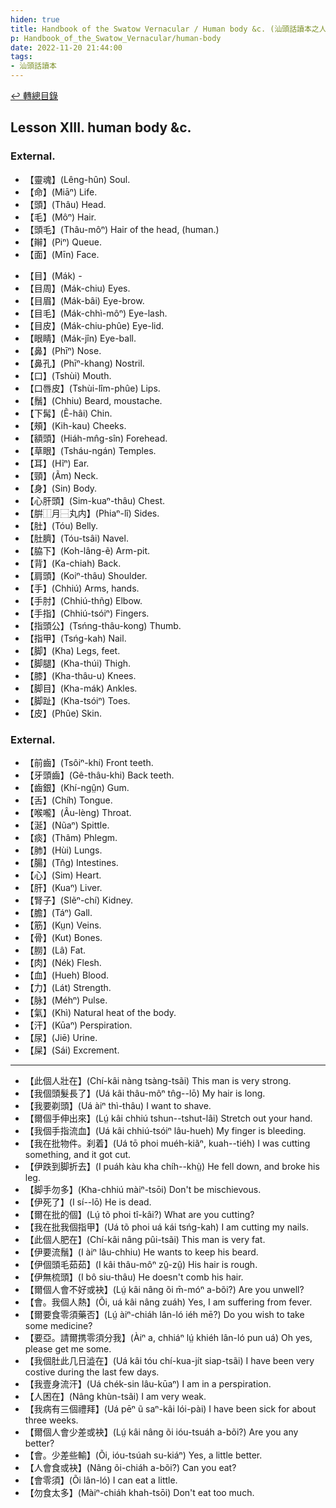 ```yaml
---
hiden: true
title: Handbook of the Swatow Vernacular / Human body &c. (汕頭話讀本之人體)
p: Handbook_of_the_Swatow_Vernacular/human-body
date: 2022-11-20 21:44:00
tags: 
- 汕頭話讀本
---
```


[↩️ 轉總目錄](/Handbook_of_the_Swatow_Vernacular)

## Lesson XIII. human body &c.

### External.

* 【靈魂】(Lêng-hûn) Soul.
* 【命】(Miāⁿ) Life.
* 【頭】(Thâu) Head.
* 【毛】(Môⁿ) Hair.
* 【頭毛】(Thâu-môⁿ) Hair of the head, (human.)
* 【辮】(Piⁿ) Queue.
* 【面】(Mīn) Face.
<!--more-->
* 【目】(Mák) -
* 【目周】(Mák-chiu) Eyes.
* 【目眉】(Mák-bâi) Eye-brow.
* 【目毛】(Mák-chhì-môⁿ) Eye-lash.
* 【目皮】(Mák-chiu-phûe) Eye-lid.
* 【眼睛】(Mák-jîn) Eye-ball.
* 【鼻】(Phīⁿ) Nose.
* 【鼻孔】(Phīⁿ-khang) Nostril.
* 【口】(Tshùi) Mouth.
* 【口唇皮】(Tshùi-lîm-phûe) Lips.
* 【鬚】(Chhiu) Beard, moustache.
* 【下髯】(Ẽ-hâi) Chin.
* 【頰】(Kih-kau) Cheeks.
* 【額頭】(Hiáh-mn̂g-sîn) Forehead.
* 【草眼】(Tsháu-ngán) Temples.
* 【耳】(Hĩⁿ) Ear.
* 【頸】(Ãm) Neck.
* 【身】(Sin) Body.
* 【心肝頭】(Sim-kuaⁿ-thâu) Chest.
* 【腁⿰月⿱丸内】(Phiaⁿ-lî) Sides.
* 【肚】(Tóu) Belly.
* 【肚臍】(Tóu-tsâi) Navel.
* 【脇下】(Koh-lâng-ẽ) Arm-pit.
* 【背】(Ka-chiah) Back.
* 【肩頭】(Koiⁿ-thâu) Shoulder.
* 【手】(Chhiú) Arms, hands.
* 【手肘】(Chhiú-thñg) Elbow.
* 【手指】(Chhiú-tsóiⁿ) Fingers.
* 【指頭公】(Tsńng-thâu-kong) Thumb.
* 【指甲】(Tsńg-kah) Nail.
* 【脚】(Kha) Legs, feet.
* 【脚腿】(Kha-thúi) Thigh.
* 【膝】(Kha-thâu-u) Knees.
* 【脚目】(Kha-mák) Ankles.
* 【脚趾】(Kha-tsóiⁿ) Toes.
* 【皮】(Phûe) Skin.

### External.

* 【前齒】(Tsôiⁿ-khí) Front teeth.
* 【牙頭齒】(Gê-thâu-khi) Back teeth.
* 【齒銀】(Khí-ngṳ̂n) Gum.
* 【舌】(Chíh) Tongue.
* 【喉嚨】(Âu-lèng) Throat.
* 【涎】(Nũaⁿ) Spittle.
* 【痰】(Thâm) Phlegm.
* 【肺】(Hùi) Lungs.
* 【腸】(Tn̂g) Intestines.
* 【心】(Sim) Heart.
* 【肝】(Kuaⁿ) Liver.
* 【腎子】(SIẽⁿ-chí) Kidney.
* 【膽】(Táⁿ) Gall.
* 【筋】(Kṳn) Veins.
* 【骨】(Kut) Bones.
* 【朥】(Lâ) Fat.
* 【肉】(Nék) Flesh.
* 【血】(Hueh) Blood.
* 【力】(Lát) Strength.
* 【脉】(Méhⁿ) Pulse.
* 【氣】(Khì) Natural heat of the body.
* 【汗】(Kūaⁿ) Perspiration.
* 【尿】(Jiē) Urine.
* 【屎】(Sái) Excrement.

------

* 【此個人壯在】(Chí-kâi nàng tsàng-tsãi) This man is very strong.
* 【我個頭髮長了】(Uá kâi thâu-môⁿ tn̂g--lō) My hair is long.
* 【我要剃頭】(Uá àiⁿ thì-thâu) I want to shave.
* 【爾個手伸出來】(Lṳ́ kâi chhiú tshun--tshut-lâi) Stretch out your hand.
* 【我個手指流血】(Uá kâi chhiú-tsóiⁿ lâu-hueh) My finger is bleeding.
* 【我在批物件。刹着】(Uá tō phoi muéh-kiãⁿ, kuah--tiéh) I was cutting something, and it got cut.
* 【伊跌到脚折去】(I puáh kàu kha chíh--khṳ̀) He fell down, and broke his leg.
* 【脚手勿多】(Kha-chhiú màiⁿ-tsōi) Don't be mischievous.
* 【伊死了】(I sí--lō) He is dead.
* 【爾在批的個】(Lṳ́ tõ phoi tî-kâi?) What are you cutting?
* 【我在批我個指甲】(Uá tõ phoi uá kái tsńg-kah) I am cutting my nails.
* 【此個人肥在】(Chí-kâi nâng pûi-tsãi) This man is very fat.
* 【伊要流鬚】(I àiⁿ lâu-chhiu) He wants to keep his beard.
* 【伊個頭毛茹茹】(I kâi thâu-môⁿ zṳ̂-zṳ̂) His hair is rough.
* 【伊無梳頭】(I bô siu-thâu) He doesn't comb his hair.
* 【爾個人會不好或袂】(Lṳ́ kâi nâng õi m̄-móⁿ a-bõi?) Are you unwell?
* 【會。我個人熱】(Õi, uá kâi nâng zuáh) Yes, I am suffering from fever.
* 【爾要食零須藥否】(Lṳ́ àiⁿ-chiáh lân-ló iéh mē?) Do you wish to take some medicine?
* 【要亞。請爾携零須分我】(Àiⁿ a, chhiáⁿ lṳ́ khiéh lân-ló pun uá) Oh yes, please get me some.
* 【我個肚此几日澁在】(Uá kâi tóu chí-kua-jít siap-tsãi) I have been very costive during the last few days.
* 【我壹身流汗】(Uá chék-sin lâu-kūaⁿ) I am in a perspiration.
* 【人困在】(Nâng khùn-tsãi) I am very weak.
* 【我病有三個禮拜】(Uá pēⁿ ũ saⁿ-kâi lói-pài) I have been sick for about three weeks.
* 【爾個人會少差或袂】(Lṳ́ kâi nâng õi ióu-tsuáh a-bõi?) Are you any better?
* 【會。少差些輸】(Õi, ióu-tsúah su-kiáⁿ) Yes, a little better.
* 【人會食或袂】(Nâng õi-chiáh a-bõi?) Can you eat?
* 【會零須】(Õi lân-ló) I can eat a little.
* 【勿食太多】(Màiⁿ-chiáh khah-tsōi) Don't eat too much.

